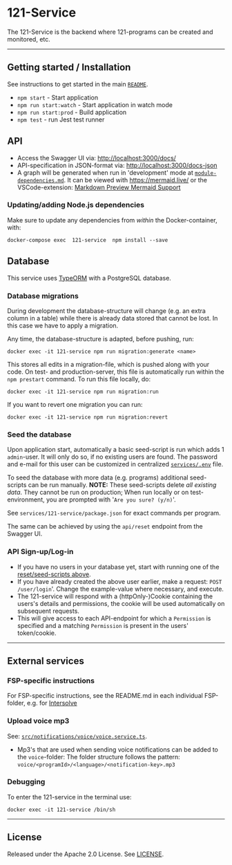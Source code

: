 # 121-Service

The 121-Service is the backend where 121-programs can be created and monitored, etc.

---

## Getting started / Installation

See instructions to get started in the main [`README`](../../README.md).

- `npm start` - Start application
- `npm run start:watch` - Start application in watch mode
- `npm run start:prod` - Build application
- `npm test` - run Jest test runner

## API

- Access the Swagger UI via: <http://localhost:3000/docs/>
- API-specification in JSON-format via: <http://localhost:3000/docs-json>
- A graph will be generated when run in 'development' mode at [`module-dependencies.md`](./module-dependencies.md).
  It can be viewed with <https://mermaid.live/> or the VSCode-extension: [Markdown Preview Mermaid Support](https://marketplace.visualstudio.com/items?itemName=bierner.markdown-mermaid)

### Updating/adding Node.js dependencies

Make sure to update any dependencies from _within_ the Docker-container, with:

    docker-compose exec  121-service  npm install --save

## Database

This service uses [TypeORM](https://typeorm.io/) with a PostgreSQL database.

### Database migrations

During development the database-structure will change (e.g. an extra column in a table) while there is already data stored that cannot be lost. In this case we have to apply a migration.

Any time, the database-structure is adapted, before pushing, run:

    docker exec -it 121-service npm run migration:generate <name>

This stores all edits in a migration-file, which is pushed along with your code.
On test- and production-server, this file is automatically run within the `npm prestart` command.
To run this file locally, do:

    docker exec -it 121-service npm run migration:run

If you want to revert one migration you can run:

    docker exec -it 121-service npm run migration:revert

### Seed the database

Upon application start, automatically a basic seed-script is run which adds 1 `admin`-user. It will only do so, if no existing users are found. The password and e-mail for this user can be customized in centralized [`services/.env`](../.env.example) file.

To seed the database with more data (e.g. programs) additional seed-scripts can be run manually.
**NOTE:** These seed-scripts delete _all existing data_. They cannot be run on production; When run locally or on test-environment, you are prompted with '`Are you sure? (y/n)`'.

See `services/121-service/package.json` for exact commands per program.

The same can be achieved by using the `api/reset` endpoint from the Swagger UI.

### API Sign-up/Log-in

- If you have no users in your database yet, start with running one of the [reset/seed-scripts above](#seed-the-database).
- If you have already created the above user earlier, make a request: `POST /user/login`'. Change the example-value where necessary, and execute.
- The 121-service will respond with a (httpOnly-)Cookie containing the users's details and permissions, the cookie will be used automatically on subsequent requests.
- This will give access to each API-endpoint for which a `Permission` is specified and a matching `Permission` is present in the users' token/cookie.

---

## External services

### FSP-specific instructions

For FSP-specific instructions, see the README.md in each individual FSP-folder, e.g. for [Intersolve](./src/payments/fsp-integration/intersolve/README.md)

### Upload voice mp3

See: [`src/notifications/voice/voice.service.ts`](`src/notifications/voice/voice.service.ts`).

- Mp3's that are used when sending voice notifications can be added to the `voice`-folder:
  The folder structure follows the pattern: `voice/<programId>/<language>/<notification-key>.mp3`

### Debugging

To enter the 121-service in the terminal use:

    docker exec -it 121-service /bin/sh

---

## License

Released under the Apache 2.0 License. See [LICENSE](LICENSE).
